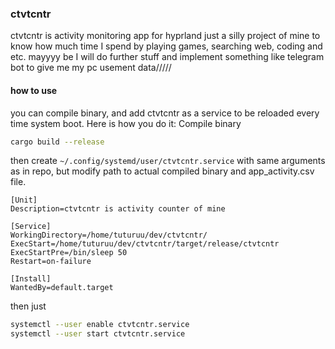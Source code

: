 ### ctvtcntr 
ctvtcntr is activity monitoring app for hyprland
just a silly project of mine to know how much time I spend by playing games, searching web, coding and etc.
mayyyy be I will do further stuff and implement something like telegram bot to give me my pc usement data/////

#### how to use
you can compile binary, and add ctvtcntr as a service to be reloaded every time system boot.
Here is how you do it:
Compile binary
```sh
cargo build --release
```
then create ```~/.config/systemd/user/ctvtcntr.service``` with same arguments as in repo, but modify path to actual compiled binary and app_activity.csv file.


```
[Unit]
Description=ctvtcntr is activity counter of mine

[Service]
WorkingDirectory=/home/tuturuu/dev/ctvtcntr/
ExecStart=/home/tuturuu/dev/ctvtcntr/target/release/ctvtcntr
ExecStartPre=/bin/sleep 50
Restart=on-failure

[Install]
WantedBy=default.target
```
then just

```sh
systemctl --user enable ctvtcntr.service
systemctl --user start ctvtcntr.service
```
